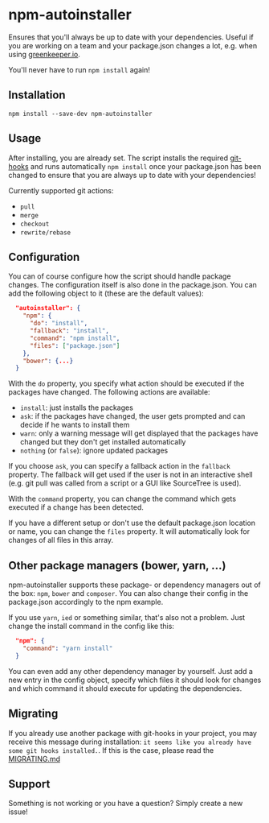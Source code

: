 npm-autoinstaller
=========

Ensures that you'll always be up to date with your dependencies.
Useful if you are working on a team and your package.json changes a lot, e.g. when using [greenkeeper.io](https://greenkeeper.io/).

You'll never have to run `npm install` again!

## Installation

  `npm install --save-dev npm-autoinstaller`

## Usage

  After installing, you are already set. The script installs the required [git-hooks](https://git-scm.com/book/it/v2/Customizing-Git-Git-Hooks) and runs automatically `npm install` once your package.json has been changed to ensure that you are always up to date with your dependencies!

  Currently supported git actions:

  * `pull`
  * `merge`
  * `checkout`
  * `rewrite/rebase`

## Configuration

  You can of course configure how the script should handle package changes.
  The configuration itself is also done in the package.json. You can add the following object to it (these are the default values):
  ```json
    "autoinstaller": {
      "npm": {
        "do": "install",
        "fallback": "install",
        "command": "npm install",
        "files": ["package.json"]
      },
      "bower": {...}
    }
  ```
  With the `do` property, you specify what action should be executed if the packages have changed. The following actions are available:

  * `install`: just installs the packages
  * `ask`: if the packages have changed, the user gets prompted and can decide if he wants to install them
  * `warn`: only a warning message will get displayed that the packages have changed but they don't get installed automatically
  * `nothing` (or `false`): ignore updated packages


  If you choose `ask`, you can specify a fallback action in the `fallback` property.
  The fallback will get used if the user is not in an interactive shell (e.g. git pull was called from a script or a GUI like SourceTree is used).

  With the `command` property, you can change the command which gets executed if a change has been detected.

  If you have a different setup or don't use the default package.json location or name, you can change the `files` property. It will automatically look for changes of all files in this array.

## Other package managers (bower, yarn, ...)

  npm-autoinstaller supports these package- or dependency managers out of the box: `npm`, `bower` and `composer`.
  You can also change their config in the package.json accordingly to the npm example.

  If you use `yarn`, `ied` or something similar, that's also not a problem. Just change the install command in the config like this:
  ```json
    "npm": {
      "command": "yarn install"
    }
  ```

  You can even add any other dependency manager by yourself. Just add a new entry in the config object, specify which files it should look for changes and which command it should execute for updating the dependencies.

## Migrating

  If you already use another package with git-hooks in your project, you may receive this message during installation: `it seems like you already have some git hooks installed.`.
  If this is the case, please read the [MIGRATING.md](https://github.com/cyrilwanner/npm-autoinstaller/blob/master/MIGRATING.md)

## Support

  Something is not working or you have a question? Simply create a new issue!
